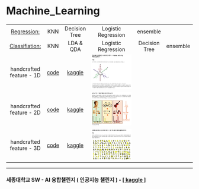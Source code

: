 # Machine_Learning

|||||||
|:--:|:--:|:--:|:--:|:--:|:--:|
|[Regression:](https://github.com/minnnnji/Machine_Learning/tree/master/Regression) | KNN | Decision Tree| Logistic Regression|ensemble|
|[Classifiation:](https://github.com/minnnnji/Machine_Learning/tree/master/Classification) |KNN|LDA & QDA|Logistic Regression|Decision Tree|ensemble
|handcrafted feature - 1D| [code ]()| [ kaggle ](https://www.kaggle.com/c/2020mltermprojecthar)|![w](img/1d.png) 
|handcrafted feature - 2D| [code ]()| [ kaggle ](https://www.kaggle.com/c/2020mltermprojectbovw)|![](img/2d.png)
|handcrafted feature - 3D| [code ]()| [ kaggle ](https://www.kaggle.com/c/2020mltermproject3dclassification)|![](img/3d.png)

---

#### 세종대학교 SW - AI 융합챌린지 ( 인공지능 챌린지 )  - [[ kaggle ]](https://www.kaggle.com/c/sejong-ai-challenge-p3)